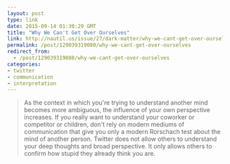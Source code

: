 ```yaml
---
layout: post
type: link
date: 2015-09-14 01:30:29 GMT
title: "Why We Can't Get Over Ourselves"
link: http://nautil.us/issue/27/dark-matter/why-we-cant-get-over-ourselves
permalink: /post/129039319080/why-we-cant-get-over-ourselves
redirect_from: 
  - /post/129039319080/why-we-cant-get-over-ourselves
categories:
- twitter
- communication
- interpretation
---
```


<blockquote>As the context in which you're trying to understand another mind becomes more ambiguous, the influence of your own perspective increases. If you really want to understand your coworker or competitor or children, don't rely on modern mediums of communication that give you only a modern Rorschach test about the mind of another person. Twitter does not allow others to understand your deep thoughts and broad perspective. It only allows others to confirm how stupid they already think you are.</blockquote>